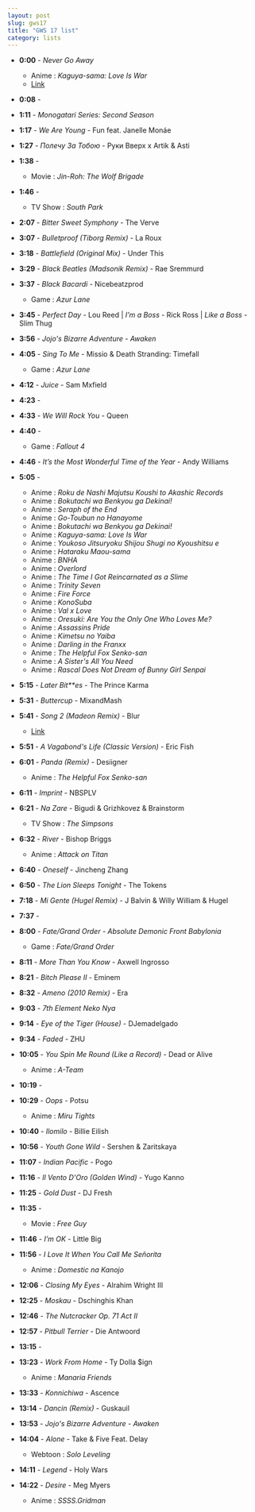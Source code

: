 ```yaml
---
layout: post
slug: gws17
title: "GWS 17 list"
category: lists
---
```


- **0:00** - *Never Go Away*  
  - Anime : *Kaguya-sama: Love Is War*  
  - [Link](http://bit.ly/vaintro2)

- **0:08** - 

- **1:11** - *Monogatari Series: Second Season*

- **1:17** - *We Are Young* - Fun feat. Janelle Monáe

- **1:27** - *Полечу За Тобою* - Руки Вверх x Artik & Asti

- **1:38** - 
  - Movie : *Jin-Roh: The Wolf Brigade*

- **1:46** - 
  - TV Show : *South Park*

- **2:07** - *Bitter Sweet Symphony* - The Verve

- **3:07** - *Bulletproof (Tiborg Remix)* - La Roux

- **3:18** - *Battlefield (Original Mix)* - Under This

- **3:29** - *Black Beatles (Madsonik Remix)* - Rae Sremmurd

- **3:37** - *Black Bacardi* - Nicebeatzprod  
  - Game : *Azur Lane*

- **3:45** - *Perfect Day* - Lou Reed | *I’m a Boss* - Rick Ross | *Like a Boss* - Slim Thug

- **3:56** - *Jojo's Bizarre Adventure - Awaken*

- **4:05** - *Sing To Me* - Missio & Death Stranding: Timefall  
  - Game : *Azur Lane*

- **4:12** - *Juice* - Sam Mxfield

- **4:23** - 

- **4:33** - *We Will Rock You* - Queen

- **4:40** - 
  - Game : *Fallout 4*

- **4:46** - *It’s the Most Wonderful Time of the Year* - Andy Williams

- **5:05** -  
  - Anime : *Roku de Nashi Majutsu Koushi to Akashic Records*  
  - Anime : *Bokutachi wa Benkyou ga Dekinai!*  
  - Anime : *Seraph of the End*  
  - Anime : *Go-Toubun no Hanayome*  
  - Anime : *Bokutachi wa Benkyou ga Dekinai!*  
  - Anime : *Kaguya-sama: Love Is War*  
  - Anime : *Youkoso Jitsuryoku Shijou Shugi no Kyoushitsu e*  
  - Anime : *Hataraku Maou-sama*  
  - Anime : *BNHA*  
  - Anime : *Overlord*  
  - Anime : *The Time I Got Reincarnated as a Slime*  
  - Anime : *Trinity Seven*  
  - Anime : *Fire Force*  
  - Anime : *KonoSuba*  
  - Anime : *Val x Love*  
  - Anime : *Oresuki: Are You the Only One Who Loves Me?*  
  - Anime : *Assassins Pride*  
  - Anime : *Kimetsu no Yaiba*  
  - Anime : *Darling in the Franxx*  
  - Anime : *The Helpful Fox Senko-san*  
  - Anime : *A Sister's All You Need*  
  - Anime : *Rascal Does Not Dream of Bunny Girl Senpai*

- **5:15** - *Later Bit**es* - The Prince Karma

- **5:31** - *Buttercup* - MixandMash

- **5:41** - *Song 2 (Madeon Remix)* - Blur  
  - [Link](https://youtu.be/MoMdpHWx1y4)

- **5:51** - *A Vagabond's Life (Classic Version)* - Eric Fish

- **6:01** - *Panda (Remix)* - Desiigner  
  - Anime : *The Helpful Fox Senko-san*

- **6:11** - *Imprint* - NBSPLV

- **6:21** - *Na Zare* - Bigudi & Grizhkovez & Brainstorm  
  - TV Show : *The Simpsons*

- **6:32** - *River* - Bishop Briggs  
  - Anime : *Attack on Titan*

- **6:40** - *Oneself* - Jincheng Zhang

- **6:50** - *The Lion Sleeps Tonight* - The Tokens

- **7:18** - *Mi Gente (Hugel Remix)* - J Balvin & Willy William & Hugel

- **7:37** - 

- **8:00** - *Fate/Grand Order - Absolute Demonic Front Babylonia*  
  - Game : *Fate/Grand Order*

- **8:11** - *More Than You Know* - Axwell Ingrosso

- **8:21** - *Bitch Please II* - Eminem

- **8:32** - *Ameno (2010 Remix)* - Era

- **9:03** - *7th Element Neko Nya*

- **9:14** - *Eye of the Tiger (House)* - DJemadelgado

- **9:34** - *Faded* - ZHU

- **10:05** - *You Spin Me Round (Like a Record)* - Dead or Alive  
  - Anime : *A-Team*

- **10:19** - 

- **10:29** - *Oops* - Potsu  
  - Anime : *Miru Tights*

- **10:40** - *Ilomilo* - Billie Eilish

- **10:56** - *Youth Gone Wild* - Sershen & Zaritskaya

- **11:07** - *Indian Pacific* - Pogo

- **11:16** - *Il Vento D'Oro (Golden Wind)* - Yugo Kanno

- **11:25** - *Gold Dust* - DJ Fresh

- **11:35** -  
  - Movie : *Free Guy*

- **11:46** - *I’m OK* - Little Big

- **11:56** - *I Love It When You Call Me Señorita*  
  - Anime : *Domestic na Kanojo*

- **12:06** - *Closing My Eyes* - Alrahim Wright III

- **12:25** - *Moskau* - Dschinghis Khan

- **12:46** - *The Nutcracker Op. 71 Act II*

- **12:57** - *Pitbull Terrier* - Die Antwoord

- **13:15** - 

- **13:23** - *Work From Home* - Ty Dolla $ign  
  - Anime : *Manaria Friends*

- **13:33** - *Konnichiwa* - Ascence

- **13:14** - *Dancin (Remix)* - Guskauil

- **13:53** - *Jojo's Bizarre Adventure - Awaken*

- **14:04** - *Alone* - Take & Five Feat. Delay  
  - Webtoon : *Solo Leveling*

- **14:11** - *Legend* - Holy Wars

- **14:22** - *Desire* - Meg Myers  
  - Anime : *SSSS.Gridman*
